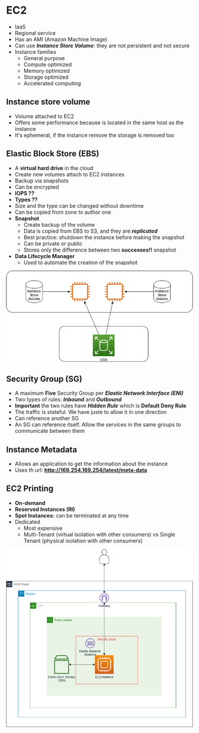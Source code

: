 # EC2
- IaaS
- Regional service
- Has an AMI (Amazon Machine Image)
- Can use ***Instance Store Volume***: they are not persistent and not secure
- Instance families
  - General purpose
  - Compute optimized
  - Memory optimized
  - Storage optimized
  - Accelerated computing

## Instance store volume
- Volume attached to EC2
- Offers some performance because is located in the same host as the instance
- It's ephemeral, if the instance remove the storage is removed too

## Elastic Block Store (EBS)
- A **virtual hard drive** in the cloud
- Create new volumes attach to EC2 instances
- Backup via snapshots
- Can be encrypted
- **IOPS ??**
- **Types ??**
- Size and the type can be changed without downtime
- Can be copied from zone to author one
- **Snapshot**
  - Create backup of the volume
  - Data is copied from EBS to S3, and they are ***replicated***
  - Best practice: shutdown the instance before making the snapshot
  - Can be private or public
  - Stores only the difference between two **successes!!** snapshot
- **Data Lifecycle Manager**
  - Used to automate the creation of the snapshot

<div style="text-align:center"> <img src="./screenshots/storage_ec2.png"> </div>

## Security Group (SG)
- A maximum **Five** Security Group per ***Elastic Network Interface (ENI)*** 
- Two types of rules: ***Inbound*** and ***Outbound***
- **Important** the two rules have ***Hidden Rule*** which is **Default Deny Rule**
- The traffic is stateful. We have juste to allow it in one direction
- Can reference another SG
- An SG can reference itself. Allow the services in the same groups to communicate between them

## Instance Metadata
- Allows an application to get the information about the instance
- Uses th url: **http://169.254.169.254/latest/meta-data**

## EC2 Printing
- **On-demand**
- **Reserved Instances (RI)**
- **Spot Instances:** can be terminated at any time
- Dedicated
  - Most expensive
  - Multi-Tenant (virtual isolation with other consumers) vs Single Tenant (physical isolation with other consumers)

<div style="text-align:center"> <img src="./screenshots/ec2_archi.png"> </div>
